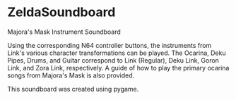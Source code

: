# ZeldaSoundboard
Majora's Mask Instrument Soundboard


Using the corresponding N64 controller buttons, the instruments from Link's various character transformations can be played. The Ocarina, Deku Pipes, Drums, and Guitar correspond to Link (Regular), Deku Link, Goron Link, and Zora Link, respectively. A guide of how to play the primary ocarina songs from Majora's Mask is also provided.


This soundboard was created using pygame.

